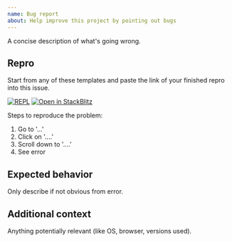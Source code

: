 ```yaml
---
name: Bug report
about: Help improve this project by pointing out bugs
---
```


A concise description of what's going wrong.

## Repro

Start from any of these templates and paste the link of your finished repro into this issue.

[![REPL](https://img.shields.io/badge/Svelte-REPL-blue?label=Svelte)](https://svelte.dev/repl/3a217c39932047a09f61d6425b04a7c3) [![Open in StackBlitz](https://img.shields.io/badge/StackBlitz-darkblue?logo=stackblitz)](https://stackblitz.com/github/janosh/svelte-multiselect)

Steps to reproduce the problem:

1. Go to '...'
2. Click on '....'
3. Scroll down to '....'
4. See error

## Expected behavior

Only describe if not obvious from error.

## Additional context

Anything potentially relevant (like OS, browser, versions used).

